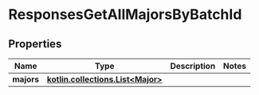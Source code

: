
# ResponsesGetAllMajorsByBatchId

## Properties
| Name | Type | Description | Notes |
| ------------ | ------------- | ------------- | ------------- |
| **majors** | [**kotlin.collections.List&lt;Major&gt;**](Major.md) |  |  |



